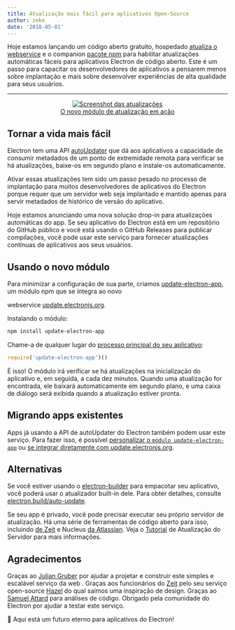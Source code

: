 ```yaml
---
title: Atualização mais fácil para aplicativos Open-Source
author: zeke
date: '2018-05-01'
---
```


Hoje estamos lançando um código aberto gratuito, hospedado [atualiza o webservice](https://github.com/electron/update.electronjs.org) e o companion [pacote npm](https://github.com/electron/update-electron-app) para habilitar atualizações automáticas fáceis para aplicativos Electron de código aberto. Este é um passo para capacitar os desenvolvedores de aplicativos a pensarem menos sobre implantação e mais sobre desenvolver experiências de alta qualidade para seus usuários.

---

<figure>
  <a href="https://github.com/electron/update-electron-app" style="display: block; text-align: center;">
    <img class="screenshot" src="https://user-images.githubusercontent.com/2289/39480716-e9990910-4d1d-11e8-8901-9549c6ff6050.png" alt="Screenshot das atualizações">
    <figcaption>O novo módulo de atualização em ação</figcaption>
  </a>
</figure>

## Tornar a vida mais fácil

Electron tem uma API [autoUpdater](https://electronjs.org/docs/tutorial/updates) que dá aos aplicativos a capacidade de consumir metadados de um ponto de extremidade remota para verificar se há atualizações, baixe-os em segundo plano e instale-os automaticamente.

Ativar essas atualizações tem sido um passo pesado no processo de implantação para muitos desenvolvedores de aplicativos do Electron porque requer que um servidor web seja implantado e mantido apenas para servir metadados de histórico de versão do aplicativo.

Hoje estamos anunciando uma nova solução drop-in para atualizações automáticas do app. Se seu aplicativo do Electron está em um repositório do GitHub público e você está usando o GitHub Releases para publicar compilações, você pode usar este serviço para fornecer atualizações contínuas de aplicativos aos seus usuários.

## Usando o novo módulo

Para minimizar a configuração de sua parte, criamos [update-electron-app](https://github.com/electron/update-electron-app), um módulo npm que se integra ao novo

webservice [ update.electronjs.org](https://github.com/electron/update.electronjs.org).</p> 

Instalando o módulo:



```sh
npm install update-electron-app
```


Chame-a de qualquer lugar do [processo principal do seu aplicativo](https://electronjs.org/docs/glossary#main-process):



```js
require('update-electron-app')()
```


É isso! O módulo irá verificar se há atualizações na inicialização do aplicativo e, em seguida, a cada dez minutos. Quando uma atualização for encontrada, ele baixará automaticamente em segundo plano, e uma caixa de diálogo será exibida quando a atualização estiver pronta.



## Migrando apps existentes

Apps já usando a API de autoUpdater do Electron também podem usar este serviço. Para fazer isso, é possível [personalizar o `módulo update-electron-app`](https://github.com/electron/update-electron-app) ou [se integrar diretamente com update.electronjs.org](https://github.com/electron/update.electronjs.org).



## Alternativas

Se você estiver usando o [electron-builder](https://github.com/electron-userland/electron-builder) para empacotar seu aplicativo, você poderá usar o atualizador built-in dele. Para obter detalhes, consulte [electron.build/auto-update](https://www.electron.build/auto-update).

Se seu app é privado, você pode precisar executar seu próprio servidor de atualização. Há uma série de ferramentas de código aberto para isso, incluindo [de Zeit](https://github.com/zeit/hazel) e Nucleus [da Atlassian](https://github.com/atlassian/nucleus). Veja o [Tutorial](https://electronjs.org/docs/tutorial/updates#deploying-an-update-server) de Atualização do Servidor para mais informações.



## Agradecimentos

Graças ao [Julian Gruber](http://juliangruber.com/) por ajudar a projetar e construir este simples e escalável serviço da web . Graças aos funcionários do [Zeit](https://zeit.co) pelo seu serviço open-source [Hazel](https://github.com/zeit/hazel) do qual saímos uma inspiração de design. Graças ao [Samuel Attard](https://www.samuelattard.com/) para análises de código. Obrigado pela comunidade do Electron por ajudar a testar este serviço.

🌲 Aqui está um futuro eterno para aplicativos do Electron!